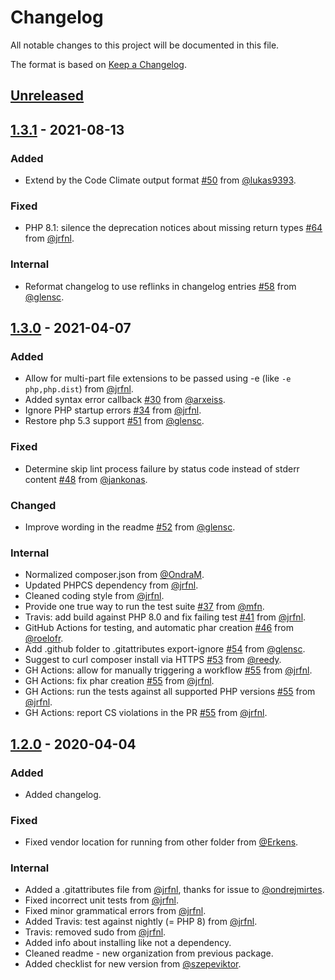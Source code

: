 # Changelog

All notable changes to this project will be documented in this file.

The format is based on [Keep a Changelog](https://keepachangelog.com/en/1.0.0/).

## [Unreleased]

[Unreleased]: https://github.com/php-parallel-lint/PHP-Parallel-Lint/compare/v1.3.0...HEAD

## [1.3.1] - 2021-08-13

### Added

- Extend by the Code Climate output format [#50] from [@lukas9393]. 

### Fixed

- PHP 8.1: silence the deprecation notices about missing return types [#64] from [@jrfnl].

### Internal

- Reformat changelog to use reflinks in changelog entries [#58] from [@glensc].

[1.3.1]: https://github.com/php-parallel-lint/PHP-Parallel-Lint/compare/v1.3.0...1.3.1

[#50]: https://github.com/php-parallel-lint/PHP-Parallel-Lint/pull/50
[#58]: https://github.com/php-parallel-lint/PHP-Parallel-Lint/pull/58
[#64]: https://github.com/php-parallel-lint/PHP-Parallel-Lint/pull/64

## [1.3.0] - 2021-04-07

### Added

- Allow for multi-part file extensions to be passed using -e (like `-e php,php.dist`) from [@jrfnl].
- Added syntax error callback [#30] from [@arxeiss].
- Ignore PHP startup errors [#34] from [@jrfnl].
- Restore php 5.3 support [#51] from [@glensc].

### Fixed

- Determine skip lint process failure by status code instead of stderr content [#48] from [@jankonas].

### Changed

- Improve wording in the readme [#52] from [@glensc].

### Internal

- Normalized composer.json from [@OndraM].
- Updated PHPCS dependency from [@jrfnl].
- Cleaned coding style from [@jrfnl].
- Provide one true way to run the test suite [#37] from [@mfn].
- Travis: add build against PHP 8.0 and fix failing test [#41] from [@jrfnl].
- GitHub Actions for testing, and automatic phar creation [#46] from [@roelofr].
- Add .github folder to .gitattributes export-ignore [#54] from [@glensc].
- Suggest to curl composer install via HTTPS [#53] from [@reedy].
- GH Actions: allow for manually triggering a workflow [#55] from [@jrfnl].
- GH Actions: fix phar creation [#55] from [@jrfnl].
- GH Actions: run the tests against all supported PHP versions [#55] from [@jrfnl].
- GH Actions: report CS violations in the PR [#55] from [@jrfnl].

[1.3.0]: https://github.com/php-parallel-lint/PHP-Parallel-Lint/compare/v1.2.0...v1.3.0
[#30]: https://github.com/php-parallel-lint/PHP-Parallel-Lint/pull/30
[#34]: https://github.com/php-parallel-lint/PHP-Parallel-Lint/pull/34
[#37]: https://github.com/php-parallel-lint/PHP-Parallel-Lint/pull/37
[#41]: https://github.com/php-parallel-lint/PHP-Parallel-Lint/pull/41
[#46]: https://github.com/php-parallel-lint/PHP-Parallel-Lint/pull/46
[#48]: https://github.com/php-parallel-lint/PHP-Parallel-Lint/pull/48
[#51]: https://github.com/php-parallel-lint/PHP-Parallel-Lint/pull/51
[#52]: https://github.com/php-parallel-lint/PHP-Parallel-Lint/pull/52
[#53]: https://github.com/php-parallel-lint/PHP-Parallel-Lint/pull/53
[#54]: https://github.com/php-parallel-lint/PHP-Parallel-Lint/pull/54
[#55]: https://github.com/php-parallel-lint/PHP-Parallel-Lint/pull/55

## [1.2.0] - 2020-04-04

### Added

- Added changelog.

### Fixed

- Fixed vendor location for running from other folder from [@Erkens].

### Internal

- Added a .gitattributes file from [@jrfnl], thanks for issue to [@ondrejmirtes].
- Fixed incorrect unit tests from [@jrfnl].
- Fixed minor grammatical errors from [@jrfnl].
- Added Travis: test against nightly (= PHP 8) from [@jrfnl].
- Travis: removed sudo from [@jrfnl].
- Added info about installing like not a dependency.
- Cleaned readme - new organization from previous package.
- Added checklist for new version from [@szepeviktor].

[1.2.0]: https://github.com/php-parallel-lint/PHP-Parallel-Lint/compare/v1.1.0...v1.2.0

[@Erkens]: https://github.com/Erkens
[@OndraM]: https://github.com/OndraM
[@arxeiss]: https://github.com/arxeiss
[@glensc]: https://github.com/glensc
[@jankonas]: https://github.com/jankonas
[@jrfnl]: https://github.com/jrfnl
[@mfn]: https://github.com/mfn
[@ondrejmirtes]: https://github.com/ondrejmirtes
[@reedy]: https://github.com/reedy
[@roelofr]: https://github.com/roelofr
[@szepeviktor]: https://github.com/szepeviktor
[@lukas9393]: https://github.com/lukas9393

